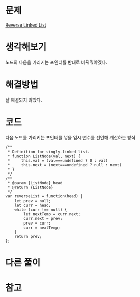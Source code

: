 # 문제

[Reverse Linked List](https://leetcode.com/problems/reverse-linked-list/)

# 생각해보기

노드의 다음을 가리키는 포인터를 반대로 바꿔줘야겠다.

# 해결방법

잘 해결되지 않았다.

# 코드

다음 노드를 가리키는 포인터를 넣을 임시 변수를 선언해 계산하는 방식

```
/**
 * Definition for singly-linked list.
 * function ListNode(val, next) {
 *     this.val = (val===undefined ? 0 : val)
 *     this.next = (next===undefined ? null : next)
 * }
 */
/**
 * @param {ListNode} head
 * @return {ListNode}
 */
var reverseList = function(head) {
    let prev = null;
    let curr = head;
    while (curr !== null) {
        let nextTemp = curr.next;
        curr.next = prev;
        prev = curr;
        curr = nextTemp;
    }
    return prev;
};
```

# 다른 풀이

# 참고
